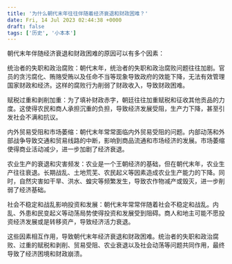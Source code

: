 ```yaml
---
title: '为什么朝代末年往往伴随着经济衰退和财政困难？'
date: Fri, 14 Jul 2023 02:44:38 +0000
draft: false
tags: ['历史', '小本本']
---
```


  
朝代末年伴随经济衰退和财政困难的原因可以有多个因素：  
  
统治者的失职和政治腐败：朝代末年，统治者的失职和政治腐败问题往往加剧。官员的贪污腐化、贿赂受贿以及任命不当等现象导致政府的效能下降，无法有效管理国家财政和经济。这样的腐败行为削弱了财政收入，导致财政困难。  
  
赋税过重和剥削加重：为了填补财政赤字，朝廷往往加重赋税和征收其他贡品的力度。这使得农民和商人承担沉重的负担，导致经济发展受阻，生产力下降，甚至引发社会不满和抗议。  
  
内外贸易受阻和市场萎缩：朝代末年常常面临内外贸易受阻的问题。内部动荡和外部战争导致交通和贸易线路的中断，影响到商品流通和市场经济的发展。市场萎缩使得商业活动减少，进一步加剧了经济衰退。  
  
农业生产的衰退和灾害频发：农业是一个王朝经济的基础，但在朝代末年，农业生产往往衰退。长期战乱、土地荒芜、农民起义等因素造成农业生产能力的下降。同时，自然灾害如干旱、洪水、蝗灾等频繁发生，导致农作物减产或毁灭，进一步削弱了经济基础。  
  
社会不稳定和战乱影响投资和发展：朝代末年常常伴随着社会不稳定和战乱。内乱、外患和民变起义等动荡局势使得投资和发展受到阻碍。商人和地主可能不愿投资经济发展或是转移资产，导致经济活力衰退。  
  
这些因素相互作用，导致朝代末年经济衰退和财政困难。统治者的失职和政治腐败、过重的赋税和剥削、贸易受阻、农业衰退以及社会动荡等问题共同作用，最终导致了经济困境和财政崩溃。